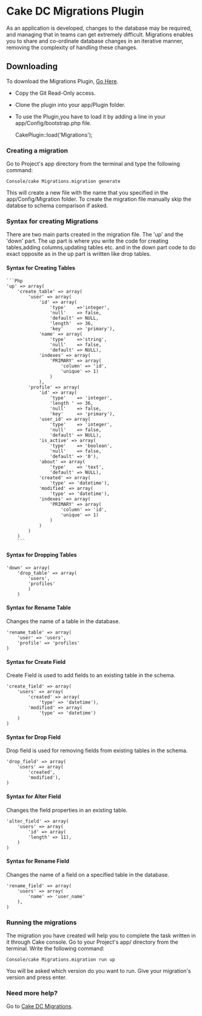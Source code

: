 # Cake DC Migrations Plugin

As an application is developed, changes to the database may be required, and managing that in teams can get extremely difficult. Migrations enables you to share and co-ordinate database changes in an iterative manner, removing the complexity of handling these changes.

## Downloading ##

To download the Migrations Plugin, [Go Here](https://github.com/CakeDC/migrations).

- Copy the Git Read-Only access.
- Clone the plugin into your app/Plugin folder.
- To use the Plugin,you have to load it by adding a line in your app/Config/bootstrap.php file.

    CakePlugin::load('Migrations');

### Creating a migration ###

Go to Project's app directory from the terminal and type the following command:

	Console/cake Migrations.migration generate

This will create a new file with the name that you specified in the app/Config/Migration folder.
To create the migration file manually skip the databse to schema comparison if asked.

### Syntax for creating Migrations ###

There are two main parts created in the migration file.
The 'up' and the 'down' part.
The up part is where you write the code for creating tables,adding columns,updating tables etc. and in the down part code to do exact opposite as in the up part is written like drop tables.

#### Syntax for Creating Tables ####

    ```Php
    'up' => array(
	    'create_table' => array(
		    'user' => array(
			    'id' => array(
				    'type'    =>'integer',
				    'null'    => false,
				    'default' => NULL,
				    'length'  => 36,
				    'key'     => 'primary'),
			    'name' => array(
				    'type'    =>'string',
				    'null'    => false,
				    'default' => NULL),
			    'indexes' => array(
				    'PRIMARY' => array(
					    'column' => 'id',
					    'unique' => 1)
			        )
		        ),
		    'profile' => array(
			    'id' => array(
				    'type'    => 'integer',
				    'length ' => 36,
				    'null'    => false,
				    'key'     => 'primary'),
			    'user_id' => array(
				    'type'    => 'integer',
				    'null'    => false,
				    'default' => NULL),
			    'is_active' => array(
				    'type'    => 'boolean',
				    'null'    => false,
				    'default' => '0'),
			    'about' => array(
				    'type'    => 'text',
				    'default' => NULL),
			    'created' => array(
				    'type' => 'datetime'),
			    'modified' => array(
				    'type' => 'datetime'),
			    'indexes' => array(
				    'PRIMARY' => array(
					    'column' => 'id',
					    'unique' => 1)
			        )
		        )
	        )
        )
        ```

#### Syntax for Dropping Tables ####

    'down' => array(
        'drop_table' => array(
            'users',
            'profiles'
            )
		)

#### Syntax for Rename Table ####

Changes the name of a table in the database.

	'rename_table' => array(
		'user' => 'users',
		'profile' => 'profiles'
	)

#### Syntax for Create Field ####

Create Field is used to add fields to an existing table in the schema.

	'create_field' => array(
		'users' => array(
			'created' => array(
				'type' => 'datetime'),
			'modified' => array(
				'type' => 'datetime')
		)
	)

#### Syntax for Drop Field ####

Drop field is used for removing fields from existing tables in the schema.

	'drop_field' => array(
		'users' => array(
			'created',
			'modified'),
	)

#### Syntax for Alter Field ####

Changes the field properties in an existing table.

	'alter_field' => array(
		'users' => array(
		    'id' => array(
			'length' => 11),
		)
	)

#### Syntax for Rename Field ####

Changes the name of a field on a specified table in the database.

	'rename_field' => array(
		'users' => array(
			'name' => 'user_name'
		),
	)

### Running the migrations ###

The migration you have created will help you to complete the task written in it through Cake console.
Go to your Project's app/ directory from the terminal.
Write the following command:

    Console/cake Migrations.migration run up

You will be asked which version do you want to run.
Give your migration's version and press enter.

### Need more help? ###

Go to [Cake DC Migrations](https://github.com/CakeDC/migrations).